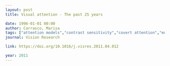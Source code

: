 ```yaml
---
layout: post
title: Visual attention - The past 25 years

date: 1996-01-01 00:00
author: Carrasco, Marisa
tags: ["attention models","contrast sensitivity","covert attention","endogenous attention","exogenous attention","feature-based attention","neurophysiology of attention","performance","psychophysics","spatial attention","spatial resolution","sustained attention","transient attention"]
journal: Vision Research

link: https://doi.org/10.1016/j.visres.2011.04.012

year: 2011
---
```



